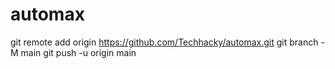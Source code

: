 # automax

<!-- if we want commit changes again -->

git remote add origin https://github.com/Techhacky/automax.git
git branch -M main
git push -u origin main